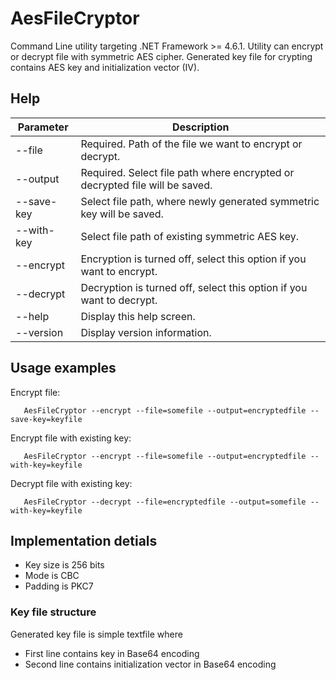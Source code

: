 # AesFileCryptor

Command Line utility targeting .NET Framework >= 4.6.1. Utility can encrypt or decrypt file with symmetric AES cipher. Generated key file for crypting contains AES key and initialization vector (IV). 

## Help

| Parameter | Description |
| ----------- | ----------- |
| --file  | Required. Path of the file we want to encrypt or decrypt. |
| --output  | Required. Select file path where encrypted or decrypted file will be saved.|
| --save-key  | Select file path, where newly generated symmetric key will be saved.|
| --with-key  | Select file path of existing symmetric AES key.|
| --encrypt  | Encryption is turned off, select this option if you want to encrypt.|
| --decrypt   | Decryption is turned off, select this option if you want to decrypt.|
| --help  | Display this help screen.|
| --version  | Display version information.|

## Usage examples

   Encrypt file:

       AesFileCryptor --encrypt --file=somefile --output=encryptedfile --save-key=keyfile

   Encrypt file with existing key:

       AesFileCryptor --encrypt --file=somefile --output=encryptedfile --with-key=keyfile

   Decrypt file with existing key:

       AesFileCryptor --decrypt --file=encryptedfile --output=somefile --with-key=keyfile

## Implementation detials

* Key size is 256 bits
* Mode is CBC
* Padding is PKC7

### Key file structure

Generated key file is simple textfile where 
* First line contains key in Base64 encoding
* Second line contains initialization vector in Base64 encoding
